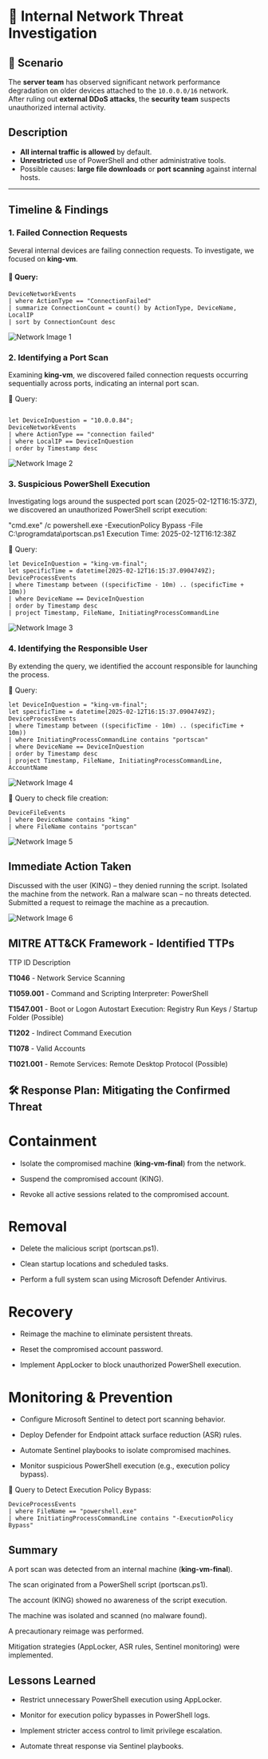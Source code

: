 # 🚨 Internal Network Threat Investigation

## 📌 Scenario
The **server team** has observed significant network performance degradation on older devices attached to the `10.0.0.0/16` network.  
After ruling out **external DDoS attacks**, the **security team** suspects unauthorized internal activity.

## Description
- **All internal traffic is allowed** by default.  
- **Unrestricted** use of PowerShell and other administrative tools.  
- Possible causes: **large file downloads** or **port scanning** against internal hosts.  

---

## Timeline & Findings

### **1. Failed Connection Requests**
Several internal devices are failing connection requests. To investigate, we focused on **king-vm**.

#### 📜 Query:
```kusto
DeviceNetworkEvents
| where ActionType == "ConnectionFailed"
| summarize ConnectionCount = count() by ActionType, DeviceName, LocalIP
| sort by ConnectionCount desc
```
![Network Image 1](images/img1.png)

### 2. Identifying a Port Scan
Examining **king-vm**, we discovered failed connection requests occurring sequentially across ports, indicating an internal port scan.

📜 Query:
```kusto

let DeviceInQuestion = "10.0.0.84";
DeviceNetworkEvents
| where ActionType == "connection failed"
| where LocalIP == DeviceInQuestion
| order by Timestamp desc
```
![Network Image 2](images/img2.png)

### 3. Suspicious PowerShell Execution
Investigating logs around the suspected port scan (2025-02-12T16:15:37Z), we discovered an unauthorized PowerShell script execution:

"cmd.exe" /c powershell.exe -ExecutionPolicy Bypass -File C:\programdata\portscan.ps1
Execution Time: 2025-02-12T16:12:38Z

📜 Query:
```kusto
let DeviceInQuestion = "king-vm-final";
let specificTime = datetime(2025-02-12T16:15:37.0904749Z);
DeviceProcessEvents
| where Timestamp between ((specificTime - 10m) .. (specificTime + 10m))
| where DeviceName == DeviceInQuestion
| order by Timestamp desc
| project Timestamp, FileName, InitiatingProcessCommandLine
```
![Network Image 3](images/img3.png)

### 4. Identifying the Responsible User
By extending the query, we identified the account responsible for launching the process.

📜 Query:
```kusto
let DeviceInQuestion = "king-vm-final";
let specificTime = datetime(2025-02-12T16:15:37.0904749Z);
DeviceProcessEvents
| where Timestamp between ((specificTime - 10m) .. (specificTime + 10m))
| where InitiatingProcessCommandLine contains "portscan"
| where DeviceName == DeviceInQuestion
| order by Timestamp desc
| project Timestamp, FileName, InitiatingProcessCommandLine, AccountName
```
![Network Image 4](images/img4.png)

📜 Query to check file creation:
```kusto
DeviceFileEvents
| where DeviceName contains "king"
| where FileName contains "portscan"
```
![Network Image 5](images/img5.png)

## Immediate Action Taken
Discussed with the user (KING) – they denied running the script.
Isolated the machine from the network.
Ran a malware scan – no threats detected.
Submitted a request to reimage the machine as a precaution.

![Network Image 6](images/img6.png)

## MITRE ATT&CK Framework - Identified TTPs
TTP ID	Description

**T1046**      -  Network Service Scanning

**T1059.001**	 -  Command and Scripting Interpreter: PowerShell

**T1547.001**	 -  Boot or Logon Autostart Execution: Registry Run Keys / Startup Folder (Possible)

**T1202**	   -    Indirect Command Execution

**T1078**	    -   Valid Accounts

**T1021.001**	-   Remote Services: Remote Desktop Protocol (Possible)

## 🛠 Response Plan: Mitigating the Confirmed Threat
# Containment

-  Isolate the compromised machine (**king-vm-final**) from the network.

-  Suspend the compromised account (KING).

-  Revoke all active sessions related to the compromised account.

# Removal
-  Delete the malicious script (portscan.ps1).

-  Clean startup locations and scheduled tasks.

-  Perform a full system scan using Microsoft Defender Antivirus.

# Recovery
-  Reimage the machine to eliminate persistent threats.

-  Reset the compromised account password.

-  Implement AppLocker to block unauthorized PowerShell execution.

# Monitoring & Prevention
-  Configure Microsoft Sentinel to detect port scanning behavior.

-  Deploy Defender for Endpoint attack surface reduction (ASR) rules.

-  Automate Sentinel playbooks to isolate compromised machines.

-  Monitor suspicious PowerShell execution (e.g., execution policy bypass).

📜 Query to Detect Execution Policy Bypass:
```kusto
DeviceProcessEvents
| where FileName == "powershell.exe"
| where InitiatingProcessCommandLine contains "-ExecutionPolicy Bypass"
```

## Summary
A port scan was detected from an internal machine (**king-vm-final**).

The scan originated from a PowerShell script (portscan.ps1).

The account (KING) showed no awareness of the script execution.

The machine was isolated and scanned (no malware found).

A precautionary reimage was performed.

Mitigation strategies (AppLocker, ASR rules, Sentinel monitoring) were implemented.

## Lessons Learned
- Restrict unnecessary PowerShell execution using AppLocker.

- Monitor for execution policy bypasses in PowerShell logs.

- Implement stricter access control to limit privilege escalation.

- Automate threat response via Sentinel playbooks.

